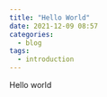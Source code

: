```yaml
---
title: "Hello World"
date: 2021-12-09 08:57
categories:
  - blog
tags:
  - introduction
---
```


Hello world
